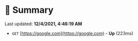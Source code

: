 # 📖 Summary
Last updated: **12/4/2021, 4:46:19 AM**

- `GET` [https://google.com](https://google.com) - **Up** (223ms)
